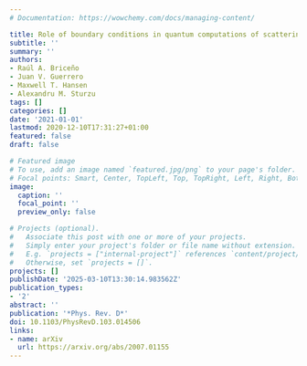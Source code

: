 ```yaml
---
# Documentation: https://wowchemy.com/docs/managing-content/

title: Role of boundary conditions in quantum computations of scattering observables
subtitle: ''
summary: ''
authors:
- Raúl A. Briceño
- Juan V. Guerrero
- Maxwell T. Hansen
- Alexandru M. Sturzu
tags: []
categories: []
date: '2021-01-01'
lastmod: 2020-12-10T17:31:27+01:00
featured: false
draft: false

# Featured image
# To use, add an image named `featured.jpg/png` to your page's folder.
# Focal points: Smart, Center, TopLeft, Top, TopRight, Left, Right, BottomLeft, Bottom, BottomRight.
image:
  caption: ''
  focal_point: ''
  preview_only: false

# Projects (optional).
#   Associate this post with one or more of your projects.
#   Simply enter your project's folder or file name without extension.
#   E.g. `projects = ["internal-project"]` references `content/project/deep-learning/index.md`.
#   Otherwise, set `projects = []`.
projects: []
publishDate: '2025-03-10T13:30:14.983562Z'
publication_types:
- '2'
abstract: ''
publication: '*Phys. Rev. D*'
doi: 10.1103/PhysRevD.103.014506
links:
- name: arXiv
  url: https://arxiv.org/abs/2007.01155
---
```

